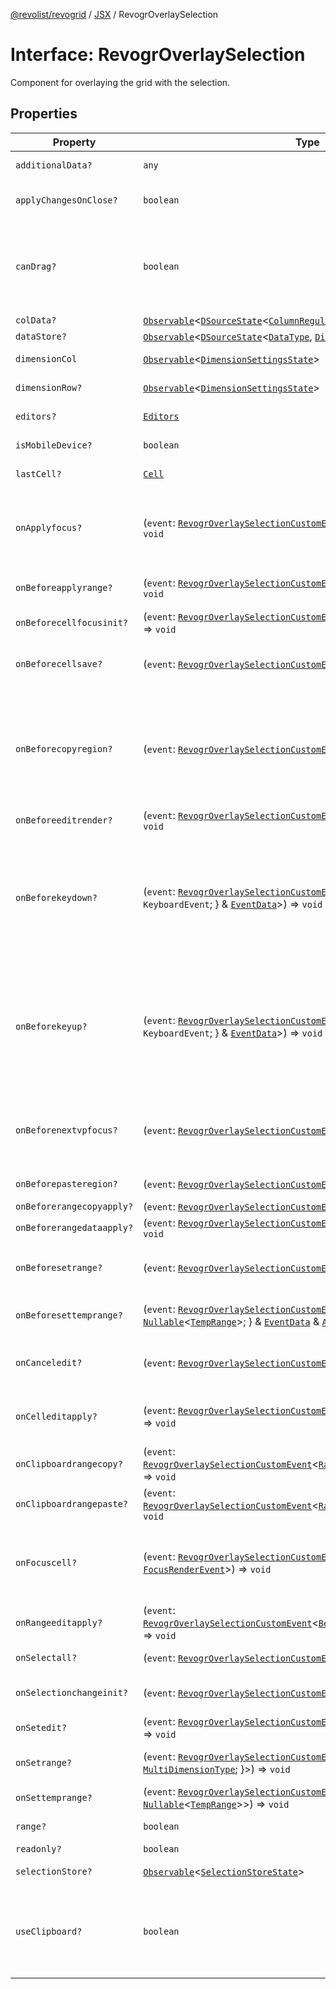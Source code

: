 [@revolist/revogrid](README.md) / [JSX](Namespace.JSX.md) / RevogrOverlaySelection

# Interface: RevogrOverlaySelection

Component for overlaying the grid with the selection.

## Properties

| Property | Type | Description | Defined in |
| ------ | ------ | ------ | ------ |
| `additionalData?` | `any` | Additional data to pass to renderer. | [src/components.d.ts:2014](https://github.com/revolist/revogrid/blob/ff1c29109648eb0543e674392be7b9af90d92acc/src/components.d.ts#L2014) |
| `applyChangesOnClose?` | `boolean` | If true applys changes when cell closes if not Escape. | [src/components.d.ts:2018](https://github.com/revolist/revogrid/blob/ff1c29109648eb0543e674392be7b9af90d92acc/src/components.d.ts#L2018) |
| `canDrag?` | `boolean` | Enable revogr-order-editor component (read more in revogr-order-editor component). Allows D&D. | [src/components.d.ts:2022](https://github.com/revolist/revogrid/blob/ff1c29109648eb0543e674392be7b9af90d92acc/src/components.d.ts#L2022) |
| `colData?` | [`Observable`](TypeAlias.Observable.md)\<[`DSourceState`](TypeAlias.DSourceState.md)\<[`ColumnRegular`](Interface.ColumnRegular.md), [`DimensionCols`](TypeAlias.DimensionCols.md)\>\> | Column data store. | [src/components.d.ts:2026](https://github.com/revolist/revogrid/blob/ff1c29109648eb0543e674392be7b9af90d92acc/src/components.d.ts#L2026) |
| `dataStore?` | [`Observable`](TypeAlias.Observable.md)\<[`DSourceState`](TypeAlias.DSourceState.md)\<[`DataType`](TypeAlias.DataType.md), [`DimensionRows`](TypeAlias.DimensionRows.md)\>\> | Row data store. | [src/components.d.ts:2030](https://github.com/revolist/revogrid/blob/ff1c29109648eb0543e674392be7b9af90d92acc/src/components.d.ts#L2030) |
| `dimensionCol` | [`Observable`](TypeAlias.Observable.md)\<[`DimensionSettingsState`](Interface.DimensionSettingsState.md)\> | Dimension settings X. | [src/components.d.ts:2034](https://github.com/revolist/revogrid/blob/ff1c29109648eb0543e674392be7b9af90d92acc/src/components.d.ts#L2034) |
| `dimensionRow?` | [`Observable`](TypeAlias.Observable.md)\<[`DimensionSettingsState`](Interface.DimensionSettingsState.md)\> | Dimension settings Y. | [src/components.d.ts:2038](https://github.com/revolist/revogrid/blob/ff1c29109648eb0543e674392be7b9af90d92acc/src/components.d.ts#L2038) |
| `editors?` | [`Editors`](TypeAlias.Editors.md) | Custom editors register. | [src/components.d.ts:2042](https://github.com/revolist/revogrid/blob/ff1c29109648eb0543e674392be7b9af90d92acc/src/components.d.ts#L2042) |
| `isMobileDevice?` | `boolean` | Is mobile view mode. | [src/components.d.ts:2046](https://github.com/revolist/revogrid/blob/ff1c29109648eb0543e674392be7b9af90d92acc/src/components.d.ts#L2046) |
| `lastCell?` | [`Cell`](Interface.Cell.md) | Last real coordinates positions + 1. | [src/components.d.ts:2050](https://github.com/revolist/revogrid/blob/ff1c29109648eb0543e674392be7b9af90d92acc/src/components.d.ts#L2050) |
| `onApplyfocus?` | (`event`: [`RevogrOverlaySelectionCustomEvent`](Interface.RevogrOverlaySelectionCustomEvent.md)\<[`FocusRenderEvent`](Interface.FocusRenderEvent.md)\>) => `void` | Before cell get focused. To prevent the default behavior of applying the edit data, you can call `e.preventDefault()`. | [src/components.d.ts:2054](https://github.com/revolist/revogrid/blob/ff1c29109648eb0543e674392be7b9af90d92acc/src/components.d.ts#L2054) |
| `onBeforeapplyrange?` | (`event`: [`RevogrOverlaySelectionCustomEvent`](Interface.RevogrOverlaySelectionCustomEvent.md)\<[`FocusRenderEvent`](Interface.FocusRenderEvent.md)\>) => `void` | Before range applied. First step in triggerRangeEvent. | [src/components.d.ts:2058](https://github.com/revolist/revogrid/blob/ff1c29109648eb0543e674392be7b9af90d92acc/src/components.d.ts#L2058) |
| `onBeforecellfocusinit?` | (`event`: [`RevogrOverlaySelectionCustomEvent`](Interface.RevogrOverlaySelectionCustomEvent.md)\<[`BeforeSaveDataDetails`](Interface.BeforeSaveDataDetails.md)\>) => `void` | Before cell focus. | [src/components.d.ts:2062](https://github.com/revolist/revogrid/blob/ff1c29109648eb0543e674392be7b9af90d92acc/src/components.d.ts#L2062) |
| `onBeforecellsave?` | (`event`: [`RevogrOverlaySelectionCustomEvent`](Interface.RevogrOverlaySelectionCustomEvent.md)\<`any`\>) => `void` | Runs before cell save. Can be used to override or cancel original save. | [src/components.d.ts:2066](https://github.com/revolist/revogrid/blob/ff1c29109648eb0543e674392be7b9af90d92acc/src/components.d.ts#L2066) |
| `onBeforecopyregion?` | (`event`: [`RevogrOverlaySelectionCustomEvent`](Interface.RevogrOverlaySelectionCustomEvent.md)\<`any`\>) => `void` | Before clipboard copy happened. Validate data before copy. To prevent the default behavior of editing data and use your own implementation, call `e.preventDefault()`. | [src/components.d.ts:2070](https://github.com/revolist/revogrid/blob/ff1c29109648eb0543e674392be7b9af90d92acc/src/components.d.ts#L2070) |
| `onBeforeeditrender?` | (`event`: [`RevogrOverlaySelectionCustomEvent`](Interface.RevogrOverlaySelectionCustomEvent.md)\<[`FocusRenderEvent`](Interface.FocusRenderEvent.md)\>) => `void` | Before editor render. | [src/components.d.ts:2074](https://github.com/revolist/revogrid/blob/ff1c29109648eb0543e674392be7b9af90d92acc/src/components.d.ts#L2074) |
| `onBeforekeydown?` | (`event`: [`RevogrOverlaySelectionCustomEvent`](Interface.RevogrOverlaySelectionCustomEvent.md)\<\{ `original`: `KeyboardEvent`; \} & [`EventData`](TypeAlias.EventData.md)\>) => `void` | Before key up event proxy, used to prevent key up trigger. If you have some custom behaviour event, use this event to check if it wasn't processed by internal logic. Call preventDefault(). | [src/components.d.ts:2078](https://github.com/revolist/revogrid/blob/ff1c29109648eb0543e674392be7b9af90d92acc/src/components.d.ts#L2078) |
| `onBeforekeyup?` | (`event`: [`RevogrOverlaySelectionCustomEvent`](Interface.RevogrOverlaySelectionCustomEvent.md)\<\{ `original`: `KeyboardEvent`; \} & [`EventData`](TypeAlias.EventData.md)\>) => `void` | Before key down event proxy, used to prevent key down trigger. If you have some custom behaviour event, use this event to check if it wasn't processed by internal logic. Call preventDefault(). | [src/components.d.ts:2082](https://github.com/revolist/revogrid/blob/ff1c29109648eb0543e674392be7b9af90d92acc/src/components.d.ts#L2082) |
| `onBeforenextvpfocus?` | (`event`: [`RevogrOverlaySelectionCustomEvent`](Interface.RevogrOverlaySelectionCustomEvent.md)\<[`Cell`](Interface.Cell.md)\>) => `void` | Fired when change of viewport happens. Usually when we switch between pinned regions. | [src/components.d.ts:2086](https://github.com/revolist/revogrid/blob/ff1c29109648eb0543e674392be7b9af90d92acc/src/components.d.ts#L2086) |
| `onBeforepasteregion?` | (`event`: [`RevogrOverlaySelectionCustomEvent`](Interface.RevogrOverlaySelectionCustomEvent.md)\<`any`\>) => `void` | Before region paste happened. | [src/components.d.ts:2090](https://github.com/revolist/revogrid/blob/ff1c29109648eb0543e674392be7b9af90d92acc/src/components.d.ts#L2090) |
| `onBeforerangecopyapply?` | (`event`: [`RevogrOverlaySelectionCustomEvent`](Interface.RevogrOverlaySelectionCustomEvent.md)\<[`ChangedRange`](TypeAlias.ChangedRange.md)\>) => `void` | Before range copy. | [src/components.d.ts:2094](https://github.com/revolist/revogrid/blob/ff1c29109648eb0543e674392be7b9af90d92acc/src/components.d.ts#L2094) |
| `onBeforerangedataapply?` | (`event`: [`RevogrOverlaySelectionCustomEvent`](Interface.RevogrOverlaySelectionCustomEvent.md)\<[`FocusRenderEvent`](Interface.FocusRenderEvent.md)\>) => `void` | Range data apply. | [src/components.d.ts:2098](https://github.com/revolist/revogrid/blob/ff1c29109648eb0543e674392be7b9af90d92acc/src/components.d.ts#L2098) |
| `onBeforesetrange?` | (`event`: [`RevogrOverlaySelectionCustomEvent`](Interface.RevogrOverlaySelectionCustomEvent.md)\<`any`\>) => `void` | Before range selection applied. Second step in triggerRangeEvent. | [src/components.d.ts:2102](https://github.com/revolist/revogrid/blob/ff1c29109648eb0543e674392be7b9af90d92acc/src/components.d.ts#L2102) |
| `onBeforesettemprange?` | (`event`: [`RevogrOverlaySelectionCustomEvent`](Interface.RevogrOverlaySelectionCustomEvent.md)\<\{ `tempRange`: `null` \| [`Nullable`](TypeAlias.Nullable.md)\<[`TempRange`](TypeAlias.TempRange.md)\>; \} & [`EventData`](TypeAlias.EventData.md) & [`AllDimensionType`](Interface.AllDimensionType.md)\>) => `void` | Before set temp range area during autofill. | [src/components.d.ts:2106](https://github.com/revolist/revogrid/blob/ff1c29109648eb0543e674392be7b9af90d92acc/src/components.d.ts#L2106) |
| `onCanceledit?` | (`event`: [`RevogrOverlaySelectionCustomEvent`](Interface.RevogrOverlaySelectionCustomEvent.md)\<`any`\>) => `void` | Cancel edit. Used for editors support when editor close requested. | [src/components.d.ts:2110](https://github.com/revolist/revogrid/blob/ff1c29109648eb0543e674392be7b9af90d92acc/src/components.d.ts#L2110) |
| `onCelleditapply?` | (`event`: [`RevogrOverlaySelectionCustomEvent`](Interface.RevogrOverlaySelectionCustomEvent.md)\<[`BeforeSaveDataDetails`](Interface.BeforeSaveDataDetails.md)\>) => `void` | Cell edit apply to the data source. Triggers datasource edit on the root level. | [src/components.d.ts:2114](https://github.com/revolist/revogrid/blob/ff1c29109648eb0543e674392be7b9af90d92acc/src/components.d.ts#L2114) |
| `onClipboardrangecopy?` | (`event`: [`RevogrOverlaySelectionCustomEvent`](Interface.RevogrOverlaySelectionCustomEvent.md)\<[`RangeClipboardCopyEventProps`](TypeAlias.RangeClipboardCopyEventProps.md)\>) => `void` | Range copy. | [src/components.d.ts:2118](https://github.com/revolist/revogrid/blob/ff1c29109648eb0543e674392be7b9af90d92acc/src/components.d.ts#L2118) |
| `onClipboardrangepaste?` | (`event`: [`RevogrOverlaySelectionCustomEvent`](Interface.RevogrOverlaySelectionCustomEvent.md)\<[`RangeClipboardPasteEvent`](TypeAlias.RangeClipboardPasteEvent.md)\>) => `void` | Range paste event. | [src/components.d.ts:2122](https://github.com/revolist/revogrid/blob/ff1c29109648eb0543e674392be7b9af90d92acc/src/components.d.ts#L2122) |
| `onFocuscell?` | (`event`: [`RevogrOverlaySelectionCustomEvent`](Interface.RevogrOverlaySelectionCustomEvent.md)\<[`ApplyFocusEvent`](Interface.ApplyFocusEvent.md) & [`FocusRenderEvent`](Interface.FocusRenderEvent.md)\>) => `void` | Cell get focused. To prevent the default behavior of applying the edit data, you can call `e.preventDefault()`. | [src/components.d.ts:2126](https://github.com/revolist/revogrid/blob/ff1c29109648eb0543e674392be7b9af90d92acc/src/components.d.ts#L2126) |
| `onRangeeditapply?` | (`event`: [`RevogrOverlaySelectionCustomEvent`](Interface.RevogrOverlaySelectionCustomEvent.md)\<[`BeforeRangeSaveDataDetails`](TypeAlias.BeforeRangeSaveDataDetails.md)\>) => `void` | Range data apply. Triggers datasource edit on the root level. | [src/components.d.ts:2130](https://github.com/revolist/revogrid/blob/ff1c29109648eb0543e674392be7b9af90d92acc/src/components.d.ts#L2130) |
| `onSelectall?` | (`event`: [`RevogrOverlaySelectionCustomEvent`](Interface.RevogrOverlaySelectionCustomEvent.md)\<`any`\>) => `void` | Select all cells from keyboard. | [src/components.d.ts:2134](https://github.com/revolist/revogrid/blob/ff1c29109648eb0543e674392be7b9af90d92acc/src/components.d.ts#L2134) |
| `onSelectionchangeinit?` | (`event`: [`RevogrOverlaySelectionCustomEvent`](Interface.RevogrOverlaySelectionCustomEvent.md)\<[`ChangedRange`](TypeAlias.ChangedRange.md)\>) => `void` | Autofill data in range. First step in applyRangeWithData | [src/components.d.ts:2138](https://github.com/revolist/revogrid/blob/ff1c29109648eb0543e674392be7b9af90d92acc/src/components.d.ts#L2138) |
| `onSetedit?` | (`event`: [`RevogrOverlaySelectionCustomEvent`](Interface.RevogrOverlaySelectionCustomEvent.md)\<[`BeforeSaveDataDetails`](Interface.BeforeSaveDataDetails.md)\>) => `void` | Set edit cell. | [src/components.d.ts:2142](https://github.com/revolist/revogrid/blob/ff1c29109648eb0543e674392be7b9af90d92acc/src/components.d.ts#L2142) |
| `onSetrange?` | (`event`: [`RevogrOverlaySelectionCustomEvent`](Interface.RevogrOverlaySelectionCustomEvent.md)\<[`RangeArea`](TypeAlias.RangeArea.md) & \{ `type`: [`MultiDimensionType`](TypeAlias.MultiDimensionType.md); \}\>) => `void` | Set range. Third step in triggerRangeEvent. | [src/components.d.ts:2146](https://github.com/revolist/revogrid/blob/ff1c29109648eb0543e674392be7b9af90d92acc/src/components.d.ts#L2146) |
| `onSettemprange?` | (`event`: [`RevogrOverlaySelectionCustomEvent`](Interface.RevogrOverlaySelectionCustomEvent.md)\<`null` \| [`Nullable`](TypeAlias.Nullable.md)\<[`TempRange`](TypeAlias.TempRange.md)\>\>) => `void` | Set temp range area during autofill. | [src/components.d.ts:2150](https://github.com/revolist/revogrid/blob/ff1c29109648eb0543e674392be7b9af90d92acc/src/components.d.ts#L2150) |
| `range?` | `boolean` | Range selection allowed. | [src/components.d.ts:2154](https://github.com/revolist/revogrid/blob/ff1c29109648eb0543e674392be7b9af90d92acc/src/components.d.ts#L2154) |
| `readonly?` | `boolean` | Readonly mode. | [src/components.d.ts:2158](https://github.com/revolist/revogrid/blob/ff1c29109648eb0543e674392be7b9af90d92acc/src/components.d.ts#L2158) |
| `selectionStore?` | [`Observable`](TypeAlias.Observable.md)\<[`SelectionStoreState`](TypeAlias.SelectionStoreState.md)\> | Selection, range, focus. | [src/components.d.ts:2162](https://github.com/revolist/revogrid/blob/ff1c29109648eb0543e674392be7b9af90d92acc/src/components.d.ts#L2162) |
| `useClipboard?` | `boolean` | Enable revogr-clipboard component (read more in revogr-clipboard component). Allows copy/paste. | [src/components.d.ts:2166](https://github.com/revolist/revogrid/blob/ff1c29109648eb0543e674392be7b9af90d92acc/src/components.d.ts#L2166) |
